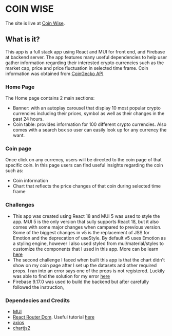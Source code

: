 # COIN WISE

The site is live at [Coin Wise](https://coin-wise.netlify.app/).

## What is it? 

This app is a full stack app using React and MUI for front end, and Firebase at backend server. The app features many useful dependencies to help user gather information regarding their interested crypto currencies such as the market cap, price and price fluctuation in selected time frame. Coin information was obtained from [CoinGecko API](https://www.coingecko.com/)



### Home Page 

The Home page contains 2 main sections: 
- Banner: with an autoplay carousel that display 10 most popular crypto currencies including their prices, symbol as well as their changes in the past 24 hours. 
- Coin table: provides information for 100 different crypto currencies. Also comes with a search box so user can easily look up for any currency the want. 

### Coin page

Once click on any currency, users will be directed to the coin page of that specific coin. In this page users can find useful insights regarding the coin such as:
- Coin information 
- Chart that reflects the price changes of that coin during selected time frame 

### Challenges 

- This app was created using React 18 and MUI 5 was used to style the app. MUI 5 is the only version that sully supports React 18, but it also comes with some major changes when campared to previous version. Some of the biggest changes in v5 is the replacement of JSS for Emotion and the deprecation of useStyle. By default v5 uses Emotion as a styling engine, however I also used styled from mui/material/styles to customize the components that I used in this app. More can be learn [here](https://mui.com/material-ui/guides/interoperability/#change-the-default-styled-engine)
- The second challenge I faced when built this app is that the chart didn't show on my coin page after I set up the datasets and other required props. I ran into an error says one of the props is not registered. Luckily was able to find the solution for my error [here](https://www.youtube.com/watch?v=RF57yDglDfE)
- Firebase 9.17.0 was used to build the backend but after carefully followed the instruction, 

### Dependecies and Credits 

- [MUI](https://mui.com/)
- [React Router Dom](https://reactrouter.com/en/main/start/overview). Useful tutorial [here](https://www.youtube.com/watch?v=Ul3y1LXxzdU&t=2037s)
- [axios](https://www.npmjs.com/package/axios)
- [chartjs2](https://react-chartjs-2.js.org/)